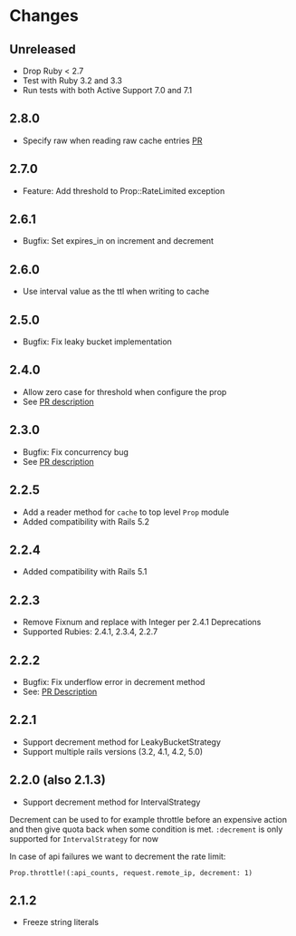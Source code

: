 # Changes

## Unreleased

* Drop Ruby < 2.7
* Test with Ruby 3.2 and 3.3
* Run tests with both Active Support 7.0 and 7.1

## 2.8.0

* Specify raw when reading raw cache entries [PR](https://github.com/zendesk/prop/pull/45)

## 2.7.0

* Feature: Add threshold to Prop::RateLimited exception

## 2.6.1

* Bugfix: Set expires_in on increment and decrement

## 2.6.0

* Use interval value as the ttl when writing to cache

## 2.5.0

* Bugfix: Fix leaky bucket implementation

## 2.4.0

* Allow zero case for threshold when configure the prop
* See [PR description](https://github.com/zendesk/prop/pull/37)

## 2.3.0

* Bugfix: Fix concurrency bug
* See [PR description](https://github.com/zendesk/prop/pull/33)

## 2.2.5

* Add a reader method for `cache` to top level `Prop` module
* Added compatibility with Rails 5.2

## 2.2.4

* Added compatibility with Rails 5.1

## 2.2.3

* Remove Fixnum and replace with Integer per 2.4.1 Deprecations
* Supported Rubies: 2.4.1, 2.3.4, 2.2.7

## 2.2.2

* Bugfix: Fix underflow error in decrement method
* See: [PR Description](https://github.com/zendesk/prop/pull/26)

## 2.2.1

* Support decrement method for LeakyBucketStrategy
* Support multiple rails versions (3.2, 4.1, 4.2, 5.0)

## 2.2.0 (also 2.1.3)

* Support decrement method for IntervalStrategy

Decrement can be used to for example throttle before an expensive action and then give quota back when some condition is met.
`:decrement` is only supported for `IntervalStrategy` for now

In case of api failures we want to decrement the rate limit:

`Prop.throttle!(:api_counts, request.remote_ip, decrement: 1)`

## 2.1.2

* Freeze string literals
